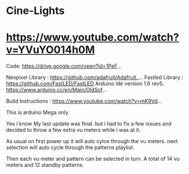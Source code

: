 # Cine-Lights
# https://www.youtube.com/watch?v=YVuYO014h0M

Code: https://drive.google.com/open?id=1PeF...

Neopixel Library : https://github.com/adafruit/Adafruit_...
Fastled Library : https://github.com/FastLED/FastLED
Arduino Ide version 1.6 rev5: https://www.arduino.cc/en/Main/OldSof...

Build Instructions : https://www.youtube.com/watch?v=mK9Vd...

This is arduino Mega only. 

Yes i know My last update was final. but i had to fix a few issues and decided to throw a few extra vu meters while i was at it. 

As usual on first power up it will auto cylce through the vu meters.
next selection will auto cycle through the patterns playlist.

Then each vu meter and pattern can be selected in turn. A total of 14 vu meters and 12 standby patterns.
